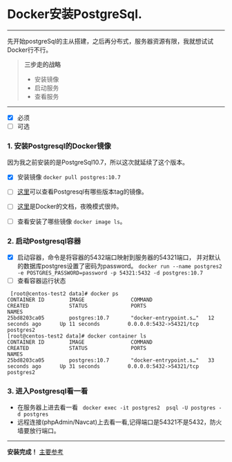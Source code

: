 # Docker安装PostgreSql.

------

先开始postgreSql的主从搭建，之后再分布式，服务器资源有限，我就想试试Docker行不行。

>**三步走的战略**
> * 安装镜像
> * 启动服务
> * 查看服务

------
- [x] 必须
- [ ] 可选

### 1. 安装Postgresql的Docker镜像

因为我之前安装的是PostgreSql10.7，所以这次就延续了这个版本。

- [x] 安装镜像 `docker pull postgres:10.7`
- [ ] [这里](https://hub.docker.com/_/postgres/?tab=description)可以查看Postgresql有哪些版本tag的镜像。
- [ ] [这里](https://docs.docker.com/engine/reference/commandline/pull/)是Docker的文档，夜晚模式很帅。
- [ ] 查看安装了哪些镜像 `docker image ls`。 


### 2. 启动Postgresql容器

- [x] 启动容器，命令是将容器的5432端口映射到服务器的54321端口，
并对默认的数据库postgres设置了密码为password。  ` docker run --name postgres2 -e POSTGRES_PASSWORD=password -p 54321:5432 -d postgres:10.7
`
- [ ] 查看容器运行状态   
```
 [root@centos-test2 data]# docker ps 
CONTAINER ID        IMAGE               COMMAND                  CREATED             STATUS              PORTS                                NAMES
25bd8203ca05        postgres:10.7       "docker-entrypoint.s…"   12 seconds ago      Up 11 seconds         0.0.0.0:5432->54321/tcp   postgres2
[root@centos-test2 data]# docker container ls
CONTAINER ID        IMAGE               COMMAND                  CREATED             STATUS              PORTS                                NAMES
25bd8203ca05        postgres:10.7       "docker-entrypoint.s…"   33 seconds ago      Up 31 seconds         0.0.0.0:5432->54321/tcp   postgres2
```
### 3. 进入Postgresql看一看
- 在服务器上进去看一看 ` docker exec -it postgres2  psql -U postgres -d postgres`
- 远程连接(phpAdmin/Navcat)上去看一看,记得端口是54321不是5432，防火墙要放行端口。
<hr>

<i class="icon-desktop"></i> **安装完成！**
[主要参考](https://blog.csdn.net/chuckchen1222/article/details/82180514)

